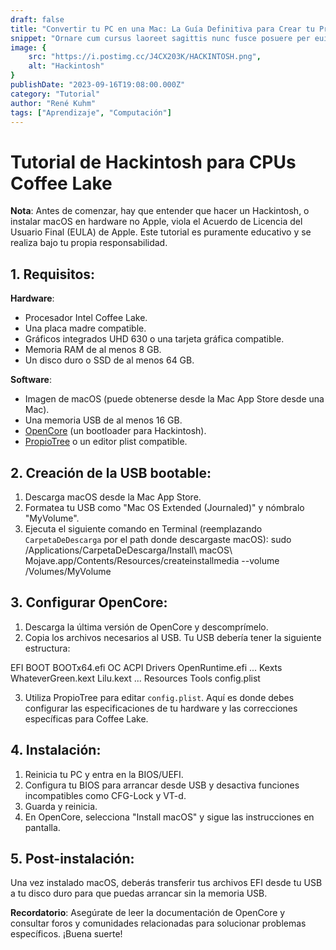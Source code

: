 ```yaml
---
draft: false
title: "Convertir tu PC en una Mac: La Guía Definitiva para Crear tu Propio Hackintosh"
snippet: "Ornare cum cursus laoreet sagittis nunc fusce posuere per euismod dis vehicula a, semper fames lacus maecenas dictumst pulvinar neque enim non potenti. Torquent hac sociosqu eleifend potenti."
image: {
    src: "https://i.postimg.cc/J4CX203K/HACKINTOSH.png",
    alt: "Hackintosh"
}
publishDate: "2023-09-16T19:08:00.000Z"
category: "Tutorial"
author: "René Kuhm"
tags: ["Aprendizaje", "Computación"]
---
```


# Tutorial de Hackintosh para CPUs Coffee Lake

**Nota**: Antes de comenzar, hay que entender que hacer un Hackintosh, o instalar macOS en hardware no Apple, viola el Acuerdo de Licencia del Usuario Final (EULA) de Apple. Este tutorial es puramente educativo y se realiza bajo tu propia responsabilidad.

## 1. Requisitos:

**Hardware**:
- Procesador Intel Coffee Lake.
- Una placa madre compatible.
- Gráficos integrados UHD 630 o una tarjeta gráfica compatible.
- Memoria RAM de al menos 8 GB.
- Un disco duro o SSD de al menos 64 GB.

**Software**:
- Imagen de macOS (puede obtenerse desde la Mac App Store desde una Mac).
- Una memoria USB de al menos 16 GB.
- [OpenCore](https://github.com/acidanthera/OpenCorePkg) (un bootloader para Hackintosh).
- [PropioTree](https://github.com/corpnewt/ProperTree) o un editor plist compatible.

## 2. Creación de la USB bootable:

1. Descarga macOS desde la Mac App Store.
2. Formatea tu USB como "Mac OS Extended (Journaled)" y nómbralo "MyVolume".
3. Ejecuta el siguiente comando en Terminal (reemplazando `CarpetaDeDescarga` por el path donde descargaste macOS):
sudo /Applications/CarpetaDeDescarga/Install\ macOS\ Mojave.app/Contents/Resources/createinstallmedia --volume /Volumes/MyVolume


## 3. Configurar OpenCore:

1. Descarga la última versión de OpenCore y descomprímelo.
2. Copia los archivos necesarios al USB. Tu USB debería tener la siguiente estructura:

EFI
BOOT
BOOTx64.efi
OC
ACPI
Drivers
OpenRuntime.efi
...
Kexts
WhateverGreen.kext
Lilu.kext
...
Resources
Tools
config.plist

3. Utiliza PropioTree para editar `config.plist`. Aquí es donde debes configurar las especificaciones de tu hardware y las correcciones específicas para Coffee Lake.

## 4. Instalación:

1. Reinicia tu PC y entra en la BIOS/UEFI.
2. Configura tu BIOS para arrancar desde USB y desactiva funciones incompatibles como CFG-Lock y VT-d.
3. Guarda y reinicia.
4. En OpenCore, selecciona "Install macOS" y sigue las instrucciones en pantalla.

## 5. Post-instalación:

Una vez instalado macOS, deberás transferir tus archivos EFI desde tu USB a tu disco duro para que puedas arrancar sin la memoria USB.

**Recordatorio**: Asegúrate de leer la documentación de OpenCore y consultar foros y comunidades relacionadas para solucionar problemas específicos. ¡Buena suerte!
